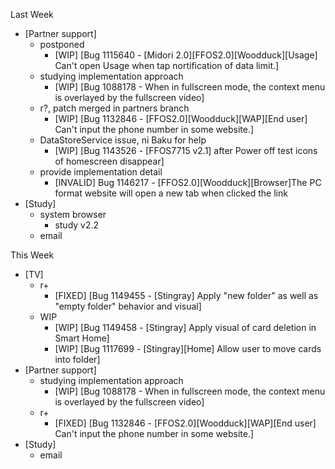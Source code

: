 Last Week

* [Partner support]
  - postponed
    - [WIP] [Bug 1115640 - [Midori 2.0][FFOS2.0][Woodduck][Usage] Can't open Usage when tap nortification of data limit.]
  - studying implementation approach
    - [WIP] [Bug 1088178 - When in fullscreen mode, the context menu is overlayed by the fullscreen video]
  - r?, patch merged in partners branch
    - [WIP] [Bug 1132846 - [FFOS2.0][Woodduck][WAP][End user] Can't input the phone number in some website.]
  - DataStoreService issue, ni Baku for help
    - [WIP] [Bug 1143526 - [FFOS7715 v2.1] after Power off test icons of homescreen disappear]
  - provide implementation detail
    - [INVALID] Bug 1146217 - [FFOS2.0][Woodduck][Browser]The PC format website will open a new tab when clicked the link
* [Study]
  - system browser
    - study v2.2
  - email


This Week

* [TV]
  - r+
    - [FIXED] [Bug 1149455 - [Stingray] Apply "new folder" as well as "empty folder" behavior and visual]
  - WIP
    - [WIP] [Bug 1149458 - [Stingray] Apply visual of card deletion in Smart Home]
    - [WIP] [Bug 1117699 - [Stingray][Home] Allow user to move cards into folder]
* [Partner support]
  - studying implementation approach
    - [WIP] [Bug 1088178 - When in fullscreen mode, the context menu is overlayed by the fullscreen video]
  - r+
    - [FIXED] [Bug 1132846 - [FFOS2.0][Woodduck][WAP][End user] Can't input the phone number in some website.]
* [Study]
  - email
